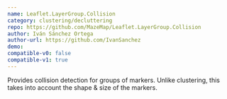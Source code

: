 ```yaml
---
name: Leaflet.LayerGroup.Collision
category: clustering/decluttering
repo: https://github.com/MazeMap/Leaflet.LayerGroup.Collision
author: Iván Sánchez Ortega
author-url: https://github.com/IvanSanchez
demo: 
compatible-v0: false
compatible-v1: true
---
```


Provides collision detection for groups of markers. Unlike clustering, this takes into account the shape &amp; size of the markers.
